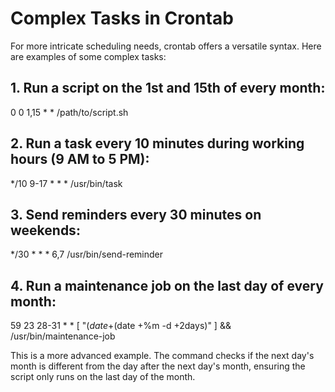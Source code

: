 # Complex Tasks in Crontab

For more intricate scheduling needs, crontab offers a versatile syntax. Here are examples of some complex tasks:

## 1. Run a script on the 1st and 15th of every month:

0 0 1,15 * * /path/to/script.sh

## 2. Run a task every 10 minutes during working hours (9 AM to 5 PM):

*/10 9-17 * * * /usr/bin/task

## 3. Send reminders every 30 minutes on weekends:

*/30 * * * 6,7 /usr/bin/send-reminder

## 4. Run a maintenance job on the last day of every month:

59 23 28-31 * * [ "$(date +%m -d tomorrow)" != "$(date +%m -d +2days)" ] && /usr/bin/maintenance-job

This is a more advanced example. The command checks if the next day's month is different from the day after the next day's month, ensuring the script only runs on the last day of the month.

